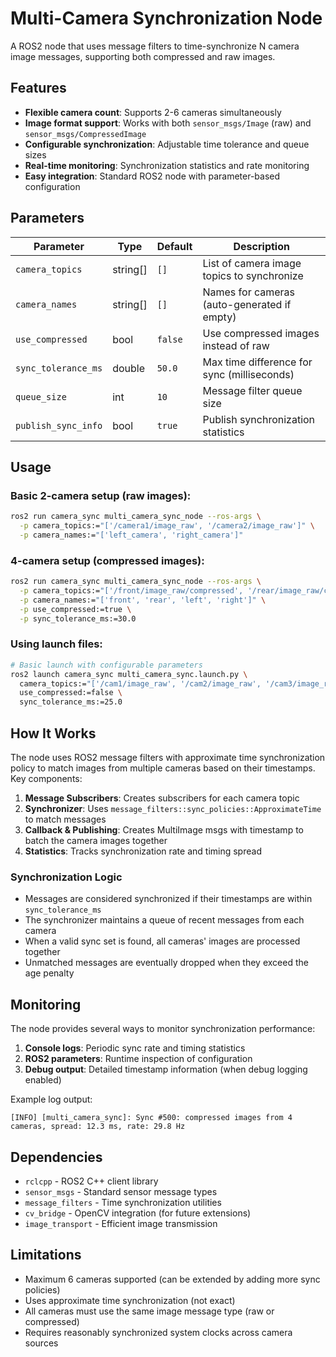 # Multi-Camera Synchronization Node

A ROS2 node that uses message filters to time-synchronize N camera image messages, supporting both compressed and raw images.

## Features

- **Flexible camera count**: Supports 2-6 cameras simultaneously
- **Image format support**: Works with both `sensor_msgs/Image` (raw) and `sensor_msgs/CompressedImage`
- **Configurable synchronization**: Adjustable time tolerance and queue sizes
- **Real-time monitoring**: Synchronization statistics and rate monitoring
- **Easy integration**: Standard ROS2 node with parameter-based configuration

## Parameters

| Parameter | Type | Default | Description |
|-----------|------|---------|-------------|
| `camera_topics` | string[] | `[]` | List of camera image topics to synchronize |
| `camera_names` | string[] | `[]` | Names for cameras (auto-generated if empty) |
| `use_compressed` | bool | `false` | Use compressed images instead of raw |
| `sync_tolerance_ms` | double | `50.0` | Max time difference for sync (milliseconds) |
| `queue_size` | int | `10` | Message filter queue size |
| `publish_sync_info` | bool | `true` | Publish synchronization statistics |

## Usage

### Basic 2-camera setup (raw images):

```bash
ros2 run camera_sync multi_camera_sync_node --ros-args \
  -p camera_topics:="['/camera1/image_raw', '/camera2/image_raw']" \
  -p camera_names:="['left_camera', 'right_camera']"
```

### 4-camera setup (compressed images):

```bash
ros2 run camera_sync multi_camera_sync_node --ros-args \
  -p camera_topics:="['/front/image_raw/compressed', '/rear/image_raw/compressed', '/left/image_raw/compressed', '/right/image_raw/compressed']" \
  -p camera_names:="['front', 'rear', 'left', 'right']" \
  -p use_compressed:=true \
  -p sync_tolerance_ms:=30.0
```

### Using launch files:

```bash
# Basic launch with configurable parameters
ros2 launch camera_sync multi_camera_sync.launch.py \
  camera_topics:="['/cam1/image_raw', '/cam2/image_raw', '/cam3/image_raw']" \
  use_compressed:=false \
  sync_tolerance_ms:=25.0

```

## How It Works

The node uses ROS2 message filters with approximate time synchronization policy to match images from multiple cameras based on their timestamps. Key components:

1. **Message Subscribers**: Creates subscribers for each camera topic
2. **Synchronizer**: Uses `message_filters::sync_policies::ApproximateTime` to match messages
3. **Callback & Publishing**: Creates MultiImage msgs with timestamp to batch the camera images together
4. **Statistics**: Tracks synchronization rate and timing spread

### Synchronization Logic

- Messages are considered synchronized if their timestamps are within `sync_tolerance_ms`
- The synchronizer maintains a queue of recent messages from each camera
- When a valid sync set is found, all cameras' images are processed together
- Unmatched messages are eventually dropped when they exceed the age penalty

## Monitoring

The node provides several ways to monitor synchronization performance:

1. **Console logs**: Periodic sync rate and timing statistics
2. **ROS2 parameters**: Runtime inspection of configuration
3. **Debug output**: Detailed timestamp information (when debug logging enabled)

Example log output:

```
[INFO] [multi_camera_sync]: Sync #500: compressed images from 4 cameras, spread: 12.3 ms, rate: 29.8 Hz
```

## Dependencies

- `rclcpp` - ROS2 C++ client library
- `sensor_msgs` - Standard sensor message types
- `message_filters` - Time synchronization utilities
- `cv_bridge` - OpenCV integration (for future extensions)
- `image_transport` - Efficient image transmission

## Limitations

- Maximum 6 cameras supported (can be extended by adding more sync policies)
- Uses approximate time synchronization (not exact)
- All cameras must use the same image message type (raw or compressed)
- Requires reasonably synchronized system clocks across camera sources
